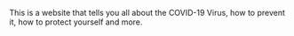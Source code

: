 This is a website that tells you all about the COVID-19 Virus, how to prevent it, how to protect yourself and more.
